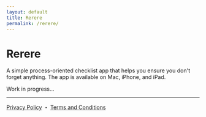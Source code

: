 ```yaml
---
layout: default
title: Rerere
permalink: /rerere/
---
```


# Rerere

A simple process-oriented checklist app that helps you ensure you don't forget anything. The app is available on Mac, iPhone, and iPad.

Work in progress...

<hr>

<a href="/rerere/privacy/">Privacy Policy</a> ・ <a href="/rerere/terms/">Terms and Conditions</a>
